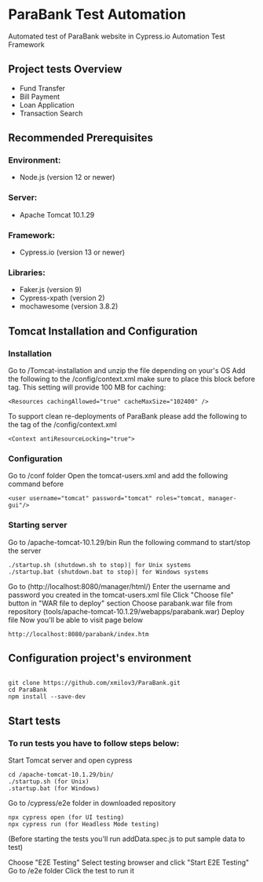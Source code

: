 # ParaBank Test Automation

Automated test of ParaBank website in Cypress.io Automation Test Framework

## Project tests Overview

- Fund Transfer
- Bill Payment
- Loan Application
- Transaction Search

## Recommended Prerequisites

### Environment:

- Node.js (version 12 or newer)

### Server:

- Apache Tomcat 10.1.29

### Framework:

- Cypress.io (version 13 or newer)

### Libraries:

- Faker.js (version 9)
- Cypress-xpath (version 2)
- mochawesome (version 3.8.2)

## Tomcat Installation and Configuration

### Installation

Go to /Tomcat-installation and unzip the file depending on your's OS
Add the following to the <tomcat install>/config/context.xml make sure to place this block before </Context> tag. This setting will provide 100 MB for caching:

```
<Resources cachingAllowed="true" cacheMaxSize="102400" />
```

To support clean re-deployments of ParaBank please add the following to the <Context> tag of the <tomcat install>/config/context.xml

```
<Context antiResourceLocking="true">
```

### Configuration

Go to /conf folder
Open the tomcat-users.xml and add the following command before </tomcat-users>

```
<user username="tomcat" password="tomcat" roles="tomcat, manager-gui"/>
```

### Starting server

Go to /apache-tomcat-10.1.29/bin
Run the following command to start/stop the server

```
./startup.sh (shutdown.sh to stop)| for Unix systems
./startup.bat (shutdown.bat to stop)| for Windows systems
```

Go to (http://localhost:8080/manager/html/)
Enter the username and password you created in the tomcat-users.xml file
Click "Choose file" button in "WAR file to deploy" section
Choose parabank.war file from repository (tools/apache-tomcat-10.1.29/webapps/parabank.war)
Deploy file
Now you'll be able to visit page below

```
http://localhost:8080/parabank/index.htm
```

## Configuration project's environment

```

git clone https://github.com/xmilov3/ParaBank.git
cd ParaBank
npm install --save-dev

```

## Start tests

### To run tests you have to follow steps below:

Start Tomcat server and open cypress

```
cd /apache-tomcat-10.1.29/bin/
./startup.sh (for Unix)
.startup.bat (for Windows)
```

Go to /cypress/e2e folder in downloaded repository

```
npx cypress open (for UI testing)
npx cypress run (for Headless Mode testing)
```

(Before starting the tests you'll run addData.spec.js to put sample data to test)

Choose "E2E Testing"
Select testing browser and click "Start E2E Testing"
Go to /e2e folder
Click the test to run it
